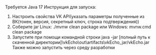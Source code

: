Требуется Java 17
Инструкция для запуска:
1) Настроить свойства VK API(указать параметры полученные из ВК(токен, версия, секретный ключ, строка подтверждения))
2) Соберите jar Linux: ./mvnw clean package или Windows: mvnw.cmd clean package
3) Запустите при помощи командной строки java -jar [полный путь к скаченной директории]\vkEcho\out\artifacts\vkEcho_jar/vkEcho.jar
Также можно запустить через среду разработки

